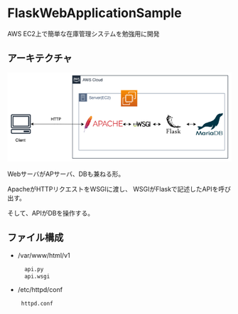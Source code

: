 # FlaskWebApplicationSample
AWS EC2上で簡単な在庫管理システムを勉強用に開発

## アーキテクチャ

![Architecture](Architecture.png) 

WebサーバがAPサーバ、DBも兼ねる形。

ApacheがHTTPリクエストをWSGIに渡し、
WSGIがFlaskで記述したAPIを呼び出す。

そして、APIがDBを操作する。

## ファイル構成

- /var/www/html/v1

        api.py  
        api.wsgi

- /etc/httpd/conf

       httpd.conf

